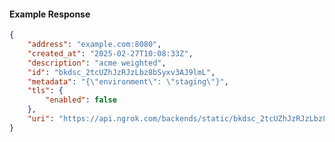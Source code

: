 <!-- Code generated for API Clients. DO NOT EDIT. -->

#### Example Response

```json
{
	"address": "example.com:8080",
	"created_at": "2025-02-27T10:08:33Z",
	"description": "acme weighted",
	"id": "bkdsc_2tcUZhJzRJzLbz8bSyxv3AJ9lmL",
	"metadata": "{\"environment\": \"staging\"}",
	"tls": {
		"enabled": false
	},
	"uri": "https://api.ngrok.com/backends/static/bkdsc_2tcUZhJzRJzLbz8bSyxv3AJ9lmL"
}
```
